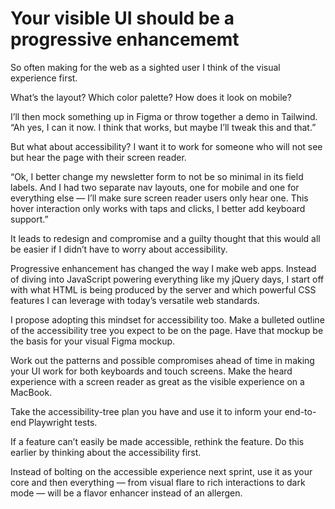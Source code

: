 ---
---

# Your visible UI should be a progressive enhancememt

So often making for the web as a sighted user I think of the visual experience first.

What’s the layout? Which color palette? How does it look on mobile?

I’ll then mock something up in Figma or throw together a demo in Tailwind. “Ah yes, I can it now. I think that works, but maybe I’ll tweak this and that.”

But what about accessibility? I want it to work for someone who will not see but hear the page with their screen reader.

“Ok, I better change my newsletter form to not be so minimal in its field labels. And I had two separate nav layouts, one for mobile and one for everything else — I’ll make sure screen reader users only hear one. This hover interaction only works with taps and clicks, I better add keyboard support.”

It leads to redesign and compromise and a guilty thought that this would all be easier if I didn’t have to worry about accessibility.

Progressive enhancement has changed the way I make web apps. Instead of diving into JavaScript powering everything like my jQuery days, I start off with what HTML is being produced by the server and which powerful CSS features I can leverage with today’s versatile web standards.

I propose adopting this mindset for accessibility too. Make a bulleted outline of the accessibility tree you expect to be on the page. Have that mockup be the basis for your visual Figma mockup.

Work out the patterns and possible compromises ahead of time in making your UI work for both keyboards and touch screens. Make the heard experience with a screen reader as great as the visible experience on a MacBook.

Take the accessibility-tree plan you have and use it to inform your end-to-end Playwright tests.

If a feature can’t easily be made accessible, rethink the feature. Do this earlier by thinking about the accessibility first.

Instead of bolting on the accessible experience next sprint, use it as your core and then everything — from visual flare to rich interactions to dark mode — will be a flavor enhancer instead of an allergen.
